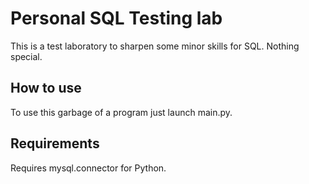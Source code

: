 # Personal SQL Testing lab

This is a test laboratory to sharpen some minor skills for SQL. Nothing special.

## How to use

To use this garbage of a program just launch main.py.

## Requirements

Requires mysql.connector for Python.

